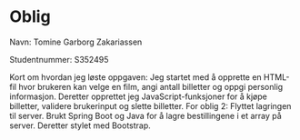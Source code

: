 # Oblig

Navn: Tomine Garborg Zakariassen

Studentnummer: S352495

Kort om hvordan jeg løste oppgaven: Jeg startet med å opprette en HTML-fil hvor brukeren kan velge en film, angi antall billetter og oppgi personlig informasjon. Deretter opprettet jeg JavaScript-funksjoner for å kjøpe billetter, validere brukerinput og slette billetter.
For oblig 2: Flyttet lagringen til server. Brukt Spring Boot og Java for å lagre bestillingene i et array på server. Deretter stylet med Bootstrap.